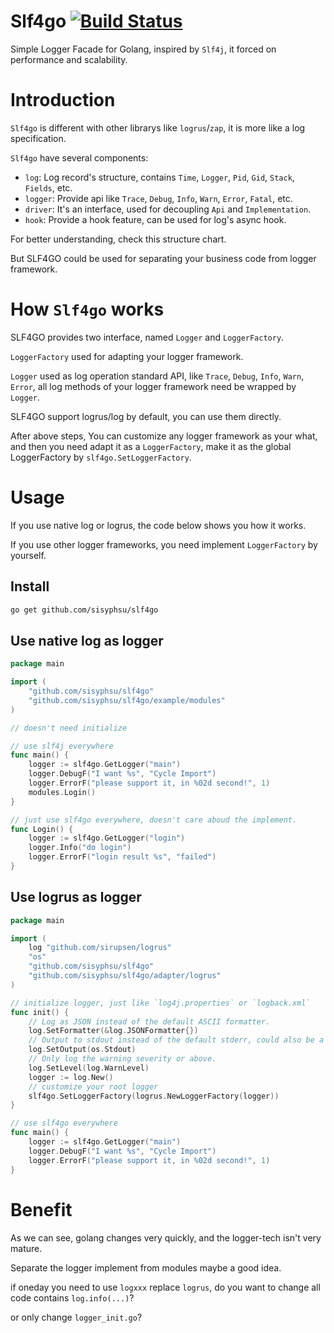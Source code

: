 # Slf4go [![Build Status](https://travis-ci.org/go-eden/slf4go.svg?branch=master)](https://travis-ci.org/go-eden/slf4go)

Simple Logger Facade for Golang, inspired by `Slf4j`, it forced on performance and scalability.

# Introduction

`Slf4go` is different with other librarys like `logrus`/`zap`, it is more like a log specification. 

`Slf4go` have several components:
+ `log`: Log record's structure, contains `Time`, `Logger`, `Pid`, `Gid`, `Stack`, `Fields`, etc.
+ `logger`: Provide api like `Trace`, `Debug`, `Info`, `Warn`, `Error`, `Fatal`, etc.
+ `driver`: It's an interface, used for decoupling `Api` and `Implementation`.
+ `hook`: Provide a hook feature, can be used for log's async hook.

For better understanding, check this structure chart.




But SLF4GO could be used for separating your business code from logger framework.

# How `Slf4go` works

SLF4GO provides two interface, named `Logger` and `LoggerFactory`.

`LoggerFactory` used for adapting your logger framework.

`Logger` used as log operation standard API, like `Trace`, `Debug`, `Info`, `Warn`, `Error`, 
all log methods of your logger framework need be wrapped by `Logger`.

SLF4GO support logrus/log by default, you can use them directly.

After above steps, 
You can customize any logger framework as your what, 
and then you need adapt it as a `LoggerFactory`, make it as the global LoggerFactory by `slf4go.SetLoggerFactory`.

# Usage

If you use native log or logrus, the code below shows you how it works.

If you use other logger frameworks, you need implement `LoggerFactory` by yourself.

## Install

```bash
go get github.com/sisyphsu/slf4go
```

## Use native log as logger

```go
package main

import (
    "github.com/sisyphsu/slf4go"
    "github.com/sisyphsu/slf4go/example/modules"
)

// doesn't need initialize

// use slf4j everywhere
func main() {
    logger := slf4go.GetLogger("main")
    logger.DebugF("I want %s", "Cycle Import")
    logger.ErrorF("please support it, in %02d second!", 1)
    modules.Login()
}

// just use slf4go everywhere, doesn't care aboud the implement.
func Login() {
    logger := slf4go.GetLogger("login")
    logger.Info("do login")
    logger.ErrorF("login result %s", "failed")
}
```

## Use logrus as logger


```go
package main

import (
    log "github.com/sirupsen/logrus"
    "os"
    "github.com/sisyphsu/slf4go"
    "github.com/sisyphsu/slf4go/adapter/logrus"
)

// initialize logger, just like `log4j.properties` or `logback.xml`
func init() {
    // Log as JSON instead of the default ASCII formatter.
    log.SetFormatter(&log.JSONFormatter{})
    // Output to stdout instead of the default stderr, could also be a file.
    log.SetOutput(os.Stdout)
    // Only log the warning severity or above.
    log.SetLevel(log.WarnLevel)
    logger := log.New()
    // customize your root logger
    slf4go.SetLoggerFactory(logrus.NewLoggerFactory(logger))
}

// use slf4go everywhere
func main() {
    logger := slf4go.GetLogger("main")
    logger.DebugF("I want %s", "Cycle Import")
    logger.ErrorF("please support it, in %02d second!", 1)
}
```

# Benefit

As we can see, golang changes very quickly, and the logger-tech isn't very mature.

Separate the logger implement from modules maybe a good idea.

if oneday you need to use `logxxx` replace `logrus`, 
do you want to change all code contains `log.info(...)`?
   
or only change `logger_init.go`?
